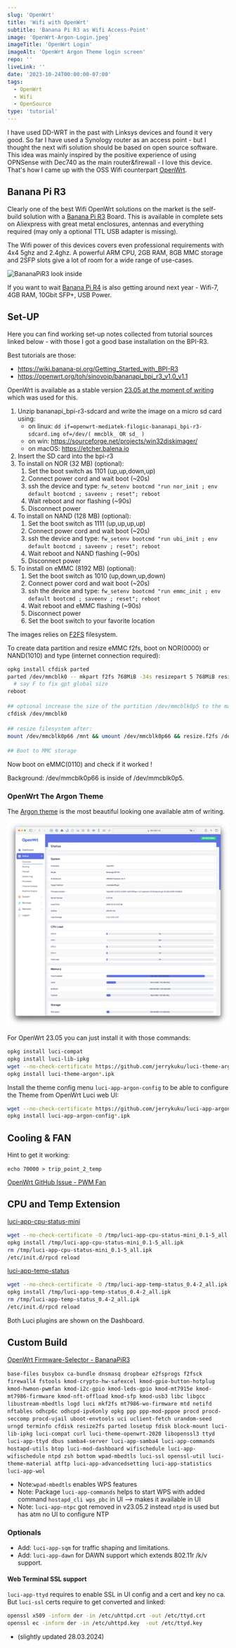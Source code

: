 ```yaml
---
slug: 'OpenWrt'
title: 'Wifi with OpenWrt'
subtitle: 'Banana Pi R3 as Wifi Access-Point'
image: 'OpenWrt-Argon-Login.jpeg'
imageTitle: 'OpenWrt Login'
imageAlt: 'OpenWrt Argon Theme login screen'
repo: ''
liveLink: ''
date: '2023-10-24T00:00:00-07:00'
tags:
  - OpenWrt
  - Wifi
  - OpenSource 
type: 'tutorial'
---
```



I have used DD-WRT in the past with Linksys devices and found it very good.
So far I have used a Synology router as an access point - but I thought the next wifi solution should be based on open source software.
This idea was mainly inspired by the positive experience of using OPNSense with Dec740 as the main router&firewall - I love this device. 
That's how I came up with the OSS Wifi counterpart [OpenWrt](https://openwrt.org).

## Banana Pi R3

Clearly one of the best Wifi OpenWrt solutions on the market is the self-build solution with a [Banana Pi R3](https://wiki.banana-pi.org/Banana_Pi_BPI-R3) Board. This is available in complete sets on Aliexpress with great metal enclosures, antennas and everything required (may only a optional TTL USB adapter is missing).

The Wifi power of this devices covers even professional requirements with 4x4 5ghz and 2.4ghz.
A powerful ARM CPU, 2GB RAM, 8GB MMC storage and 2SFP slots give a lot of room for a wide range of use-cases.

![BananaPiR3 look inside](./BananaPiR3-look-inside.jpeg "BananaPiR3 look inside")

If you want to wait [Banana Pi R4](https://wiki.banana-pi.org/Banana_Pi_BPI-R4) is also getting around next year - Wifi-7, 4GB RAM, 10Gbit SFP+, USB Power.

## Set-UP

Here you can find working set-up notes collected from tutorial sources linked below - with those I got a good base installation on the BPI-R3. 

Best tutorials are those:
- https://wiki.banana-pi.org/Getting_Started_with_BPI-R3
- https://openwrt.org/toh/sinovoip/bananapi_bpi_r3_v1.0_v1.1

OpenWrt is available as a stable version [23.05 at the moment of writing](https://firmware-selector.openwrt.org/?version=23.05.0&target=mediatek%2Ffilogic&id=bananapi_bpi-r3) which was used for this.

1. Unzip bananapi_bpi-r3-sdcard and write the image on a micro sd card using:
	- on linux: `dd if=openwrt-mediatek-filogic-bananapi_bpi-r3-sdcard.img of=/dev/( mmcblk_ OR sd_ )`
	- on win: https://sourceforge.net/projects/win32diskimager/
	- on macOS: https://etcher.balena.io
2. Insert the SD card into the bpi-r3
3. To install on NOR (32 MB) (optional):
	1. Set the boot switch as 1101 (up,up,down,up)
	2. Connect power cord and wait boot (~20s)
	3. ssh the device and type:
		 `fw_setenv bootcmd "run nor_init ; env default bootcmd ; saveenv ; reset"; reboot`
	4. Wait reboot and nor flashing (~90s)
	5. Disconnect power
4. To install on NAND (128 MB) (optional):
	1. Set the boot switch as 1111 (up,up,up,up)
	2. Connect power cord and wait boot (~20s)
	3. ssh the device and type:
		   `fw_setenv bootcmd "run ubi_init ; env default bootcmd ; saveenv ; reset"; reboot`
	4. Wait reboot and NAND flashing (~90s)
	5. Disconnect power
5. To install on eMMC (8192 MB) (optional):
	1. Set the boot switch as 1010 (up,down,up,down)
	2. Connect power cord and wait boot (~20s)
	3. ssh the device and type:
		 `fw_setenv bootcmd "run emmc_init ; env default bootcmd ; saveenv ; reset"; reboot`
	4. Wait reboot and eMMC flashing (~90s)
	5. Disconnect power
	6. Set the boot switch to your favorite location

The images relies on [F2FS](https://docs.kernel.org/filesystems/f2fs.html) filesystem.

To create data partition and resize eMMC f2fs, boot on NOR(0000) or NAND(1010) and type (internet connection required):

```sh
opkg install cfdisk parted
parted /dev/mmcblk0 -- mkpart f2fs 768MiB -34s resizepart 5 768MiB resizepart 4 67.1M resizepart 3 12.6M 
  # say F to fix gpt global size
reboot

## optional increase the size of the partition /dev/mmcblk0p5 to the max by deleting /dev/mmcblk0p6 partition and resize with:
cfdisk /dev/mmcblk0

## resize filesystem after:
mount /dev/mmcblk0p66 /mnt && umount /dev/mmcblk0p66 && resize.f2fs /dev/mmcblk0p66

## Boot to MMC storage
```

Now boot on eMMC(0110) and check if it worked !

Background: /dev/mmcblk0p66 is inside of /dev/mmcblk0p5.

### OpenWrt The Argon Theme

The [Argon theme](https://github.com/jerrykuku/luci-theme-argon) is the most beautiful looking one available atm of writing.

![OpenWrt Argon Theme](./OpenWrt-Argon-Theme-Screenshot.png "OpenWrt screenshot of the main page UI with Argon Theme")

For OpenWrt 23.05 you can just install it with those commands:

```sh
opkg install luci-compat
opkg install luci-lib-ipkg
wget --no-check-certificate https://github.com/jerrykuku/luci-theme-argon/releases/download/v2.3.1/luci-theme-argon_2.3.1_all.ipk -O luci-theme-argon_2.3.1_all.ipk
opkg install luci-theme-argon*.ipk
```

Install the theme config menu `luci-app-argon-config` to be able to configure the Theme from OpenWrt Luci web UI:

```sh
wget --no-check-certificate https://github.com/jerrykuku/luci-app-argon-config/releases/download/v0.9/luci-app-argon-config_0.9_all.ipk -O luci-app-argon-config_0.9_all.ipk
opkg install luci-app-argon-config*.ipk
```

## Cooling & FAN

Hint to get it working:

`echo 70000 > trip_point_2_temp`

[OpenWrt GitHub Issue - PWM Fan](https://github.com/openwrt/openwrt/issues/13772)

## CPU and Temp Extension

[luci-app-cpu-status-mini](https://github.com/gSpotx2f/luci-app-cpu-status-mini)

```sh
wget --no-check-certificate -O /tmp/luci-app-cpu-status-mini_0.1-5_all.ipk https://github.com/gSpotx2f/packages-openwrt/raw/master/current/luci-app-cpu-status-mini_0.1-5_all.ipk
opkg install /tmp/luci-app-cpu-status-mini_0.1-5_all.ipk
rm /tmp/luci-app-cpu-status-mini_0.1-5_all.ipk
/etc/init.d/rpcd reload
```

[luci-app-temp-status](https://github.com/gSpotx2f/luci-app-temp-status)

```sh
wget --no-check-certificate -O /tmp/luci-app-temp-status_0.4-2_all.ipk https://github.com/gSpotx2f/packages-openwrt/raw/master/current/luci-app-temp-status_0.4-2_all.ipk
opkg install /tmp/luci-app-temp-status_0.4-2_all.ipk
rm /tmp/luci-app-temp-status_0.4-2_all.ipk
/etc/init.d/rpcd reload
```
Both Luci plugins are shown on the Dashboard.

## Custom Build

[OpenWrt Firmware-Selector - BananaPiR3](https://firmware-selector.openwrt.org/?version=23.05.2&target=mediatek%2Ffilogic&id=bananapi_bpi-r3)

`
base-files busybox ca-bundle dnsmasq dropbear e2fsprogs f2fsck firewall4 fstools kmod-crypto-hw-safexcel kmod-gpio-button-hotplug kmod-hwmon-pwmfan kmod-i2c-gpio kmod-leds-gpio kmod-mt7915e kmod-mt7986-firmware kmod-nft-offload kmod-sfp kmod-usb3 libc libgcc libustream-mbedtls logd luci mkf2fs mt7986-wo-firmware mtd netifd nftables odhcp6c odhcpd-ipv6only opkg ppp ppp-mod-pppoe procd procd-seccomp procd-ujail uboot-envtools uci uclient-fetch urandom-seed urngd terminfo cfdisk resize2fs parted losetup fdisk block-mount luci-lib-ipkg luci-compat curl luci-theme-openwrt-2020 libopenssl3 ttyd luci-app-ttyd dbus samba4-server luci-app-samba4 luci-app-commands hostapd-utils btop luci-mod-dashboard wifischedule luci-app-wifischedule ntpd zsh bottom wpad-mbedtls luci-ssl openssl-util luci-theme-material atftp luci-app-advancedsetting luci-app-statistics luci-app-wol
`

- Note:`wpad-mbedtls` enables WPS features
- Note: Package `luci-app-commands` helps to start WPS with added command `hostapd_cli wps_pbc` in UI --> makes it available in UI
- Note: `luci-app-ntpc` got removed in v23.05.2 instead `ntpd` is used but has atm no UI to configure NTP 

### Optionals

- Add: `luci-app-sqm` for traffic shaping and limitations.
- Add: `luci-app-dawn` for DAWN support which extends 802.11r /k/v support.

#### Web Terminal SSL support

`luci-app-ttyd` requires to enable SSL in UI config and a cert and key no ca.
But `luci-ssl` certs require to get converted and linked:

```sh
openssl x509 -inform der -in /etc/uhttpd.crt -out /etc/ttyd.crt
openssl ec -inform der -in /etc/uhttpd.key  -out /etc/ttyd.key
```

* (slightly updated 28.03.2024)